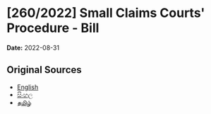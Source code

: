 # [260/2022] Small Claims Courts' Procedure - Bill

**Date:** 2022-08-31

## Original Sources

- [English](https://documents.gov.lk/view/bills/2022/8/260-2022_E.pdf)
- [සිංහල](https://documents.gov.lk/view/bills/2022/8/260-2022_S.pdf)
- [தமிழ்](https://documents.gov.lk/view/bills/2022/8/260-2022_T.pdf)
